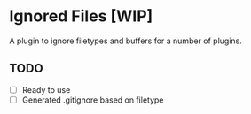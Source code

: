 # Ignored Files [WIP]

A plugin to ignore filetypes and buffers for a number of plugins.

## TODO

- [ ] Ready to use
- [ ] Generated .gitignore based on filetype
